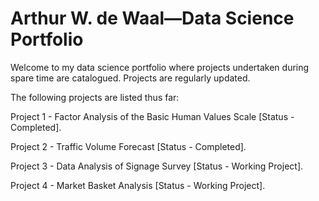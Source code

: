 # Arthur W. de Waal—Data Science Portfolio
Welcome to my data science portfolio where projects undertaken during spare time are catalogued. Projects are regularly updated. 

The following projects are listed thus far:

Project 1 - Factor Analysis of the Basic Human Values Scale [Status - Completed]. 

Project 2 - Traffic Volume Forecast [Status - Completed].

Project 3 - Data Analysis of Signage Survey [Status - Working Project].

Project 4 - Market Basket Analysis [Status - Working Project].


